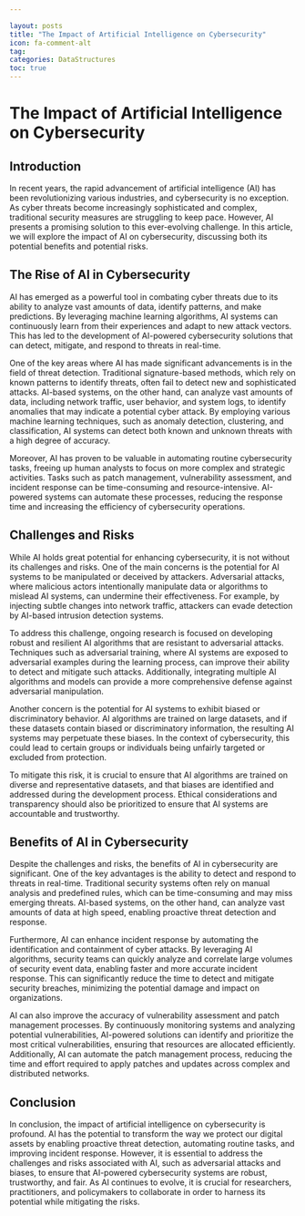 ```yaml
---

layout: posts
title: "The Impact of Artificial Intelligence on Cybersecurity"
icon: fa-comment-alt
tag:      
categories: DataStructures
toc: true
---
```




# The Impact of Artificial Intelligence on Cybersecurity

## Introduction

In recent years, the rapid advancement of artificial intelligence (AI) has been revolutionizing various industries, and cybersecurity is no exception. As cyber threats become increasingly sophisticated and complex, traditional security measures are struggling to keep pace. However, AI presents a promising solution to this ever-evolving challenge. In this article, we will explore the impact of AI on cybersecurity, discussing both its potential benefits and potential risks.

## The Rise of AI in Cybersecurity

AI has emerged as a powerful tool in combating cyber threats due to its ability to analyze vast amounts of data, identify patterns, and make predictions. By leveraging machine learning algorithms, AI systems can continuously learn from their experiences and adapt to new attack vectors. This has led to the development of AI-powered cybersecurity solutions that can detect, mitigate, and respond to threats in real-time.

One of the key areas where AI has made significant advancements is in the field of threat detection. Traditional signature-based methods, which rely on known patterns to identify threats, often fail to detect new and sophisticated attacks. AI-based systems, on the other hand, can analyze vast amounts of data, including network traffic, user behavior, and system logs, to identify anomalies that may indicate a potential cyber attack. By employing various machine learning techniques, such as anomaly detection, clustering, and classification, AI systems can detect both known and unknown threats with a high degree of accuracy.

Moreover, AI has proven to be valuable in automating routine cybersecurity tasks, freeing up human analysts to focus on more complex and strategic activities. Tasks such as patch management, vulnerability assessment, and incident response can be time-consuming and resource-intensive. AI-powered systems can automate these processes, reducing the response time and increasing the efficiency of cybersecurity operations.

## Challenges and Risks

While AI holds great potential for enhancing cybersecurity, it is not without its challenges and risks. One of the main concerns is the potential for AI systems to be manipulated or deceived by attackers. Adversarial attacks, where malicious actors intentionally manipulate data or algorithms to mislead AI systems, can undermine their effectiveness. For example, by injecting subtle changes into network traffic, attackers can evade detection by AI-based intrusion detection systems.

To address this challenge, ongoing research is focused on developing robust and resilient AI algorithms that are resistant to adversarial attacks. Techniques such as adversarial training, where AI systems are exposed to adversarial examples during the learning process, can improve their ability to detect and mitigate such attacks. Additionally, integrating multiple AI algorithms and models can provide a more comprehensive defense against adversarial manipulation.

Another concern is the potential for AI systems to exhibit biased or discriminatory behavior. AI algorithms are trained on large datasets, and if these datasets contain biased or discriminatory information, the resulting AI systems may perpetuate these biases. In the context of cybersecurity, this could lead to certain groups or individuals being unfairly targeted or excluded from protection.

To mitigate this risk, it is crucial to ensure that AI algorithms are trained on diverse and representative datasets, and that biases are identified and addressed during the development process. Ethical considerations and transparency should also be prioritized to ensure that AI systems are accountable and trustworthy.

## Benefits of AI in Cybersecurity

Despite the challenges and risks, the benefits of AI in cybersecurity are significant. One of the key advantages is the ability to detect and respond to threats in real-time. Traditional security systems often rely on manual analysis and predefined rules, which can be time-consuming and may miss emerging threats. AI-based systems, on the other hand, can analyze vast amounts of data at high speed, enabling proactive threat detection and response.

Furthermore, AI can enhance incident response by automating the identification and containment of cyber attacks. By leveraging AI algorithms, security teams can quickly analyze and correlate large volumes of security event data, enabling faster and more accurate incident response. This can significantly reduce the time to detect and mitigate security breaches, minimizing the potential damage and impact on organizations.

AI can also improve the accuracy of vulnerability assessment and patch management processes. By continuously monitoring systems and analyzing potential vulnerabilities, AI-powered solutions can identify and prioritize the most critical vulnerabilities, ensuring that resources are allocated efficiently. Additionally, AI can automate the patch management process, reducing the time and effort required to apply patches and updates across complex and distributed networks.

## Conclusion

In conclusion, the impact of artificial intelligence on cybersecurity is profound. AI has the potential to transform the way we protect our digital assets by enabling proactive threat detection, automating routine tasks, and improving incident response. However, it is essential to address the challenges and risks associated with AI, such as adversarial attacks and biases, to ensure that AI-powered cybersecurity systems are robust, trustworthy, and fair. As AI continues to evolve, it is crucial for researchers, practitioners, and policymakers to collaborate in order to harness its potential while mitigating the risks.